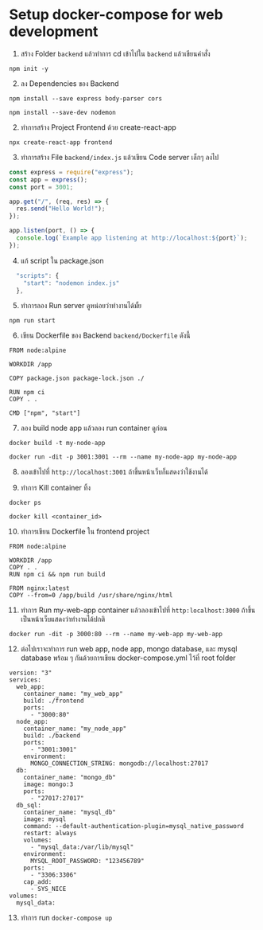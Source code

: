 # Setup docker-compose for web development

1. สร้าง Folder `backend` แล้วทำการ cd เข้าไปใน `backend` แล้วเขียนคำสั่ง

```
npm init -y
```

2. ลง Dependencies ของ Backend

```
npm install --save express body-parser cors
```

```
npm install --save-dev nodemon
```

2. ทำการสร้าง Project Frontend ด้วย create-react-app

```
npx create-react-app frontend
```

3. ทำการสร้าง File `backend/index.js` แล้วเขียน Code server เล็กๆ ลงไป

```javascript
const express = require("express");
const app = express();
const port = 3001;

app.get("/", (req, res) => {
  res.send("Hello World!");
});

app.listen(port, () => {
  console.log(`Example app listening at http://localhost:${port}`);
});
```

4. แก้ script ใน package.json

```javascript
  "scripts": {
    "start": "nodemon index.js"
  },
```

5. ทำการลอง Run server ดูหน่อยว่าทำงานได้มั้ย

```
npm run start
```

6. เขียน Dockerfile ของ Backend `backend/Dockerfile` ดังนี้

```docker
FROM node:alpine

WORKDIR /app

COPY package.json package-lock.json ./

RUN npm ci
COPY . .

CMD ["npm", "start"]
```

7. ลอง build node app แล้วลอง run container ดูก่อน

```
docker build -t my-node-app

docker run -dit -p 3001:3001 --rm --name my-node-app my-node-app
```

8. ลองเข้าไปที่ `http://localhost:3001` ถ้าขึ้นหน้าเว็บก็แสดงว่าใช้งานได้

9. ทำการ Kill container ทิ้ง

```
docker ps

docker kill <container_id>
```

10. ทำการเขียน Dockerfile ใน frontend project

```
FROM node:alpine

WORKDIR /app
COPY . .
RUN npm ci && npm run build

FROM nginx:latest
COPY --from=0 /app/build /usr/share/nginx/html
```

11. ทำการ Run my-web-app container แล้วลองเข้าไปที่ `http:localhost:3000` ถ้าขึ้นเป็นหน้าเว็บแสดงว่าทำงานได้ปกติ

```
docker run -dit -p 3000:80 --rm --name my-web-app my-web-app
```

12. ต่อไปเราจะทำการ run web app, node app, mongo database, และ mysql database พร้อม ๆ กันด้วยการเขียน docker-compose.yml ไว้ที่ root folder

```
version: "3"
services:
  web_app:
    container_name: "my_web_app"
    build: ./frontend
    ports:
      - "3000:80"
  node_app:
    container_name: "my_node_app"
    build: ./backend
    ports:
      - "3001:3001"
    environment:
      MONGO_CONNECTION_STRING: mongodb://localhost:27017
  db:
    container_name: "mongo_db"
    image: mongo:3
    ports:
      - "27017:27017"
  db_sql:
    container_name: "mysql_db"
    image: mysql
    command: --default-authentication-plugin=mysql_native_password
    restart: always
    volumes:
      - "mysql_data:/var/lib/mysql"
    environment:
      MYSQL_ROOT_PASSWORD: "123456789"
    ports:
      - "3306:3306"
    cap_add:
      - SYS_NICE
volumes:
  mysql_data:
```

13. ทำการ run `docker-compose up`
